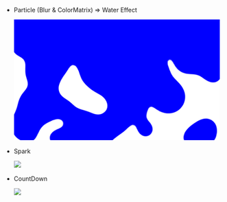 - Particle (Blur & ColorMatrix) => Water Effect

  ![](README.assets/water.gif)





- Spark

  ![](README.assets/spark.gif)



- CountDown

  ![](README.assets/Cycle_Razer.gif)

